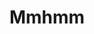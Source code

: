 ---
facebook: https://facebook.com/mmhmmapp
instagram: https://instagram.com/mmhmmapp
linkedin: https://linkedin.com/company/mmhmmapp
logohandle: mmhmmapp
sort: mmhmm
title: Mmhmm
twitter: https://x.com/mmhmmapp
website: https://www.mmhmm.app/
youtube: https://youtube.com/channel/UC_vA4GOnvEmEyuD0iTg4xzA
---